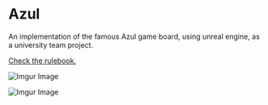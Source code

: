 # Azul
An implementation of the famous Azul game board, using unreal engine, as a university team project.

[Check the rulebook.](https://www.planbgames.com/en/index.php?controller=attachment&id_attachment=9)

![Imgur Image](https://i.imgur.com/mvMeJ1a.png)

![Imgur Image](https://i.imgur.com/AirWEqv.jpg)
